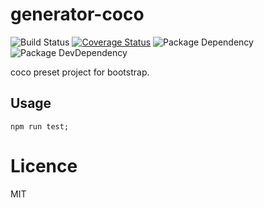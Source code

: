 # generator-coco

![Build Status](https://img.shields.io/travis/huang-xiao-jian/generator-coco/master.svg?style=flat)
[![Coverage Status](https://coveralls.io/repos/github/huang-xiao-jian/generator-coco/badge.svg?branch=master)](https://coveralls.io/github/huang-xiao-jian/generator-coco?branch=master)
![Package Dependency](https://david-dm.org/huang-xiao-jian/generator-coco.svg?style=flat)
![Package DevDependency](https://david-dm.org/huang-xiao-jian/generator-coco/dev-status.svg?style=flat)

coco preset project for bootstrap.

## Usage

```shell
npm run test;
```

# Licence

MIT
